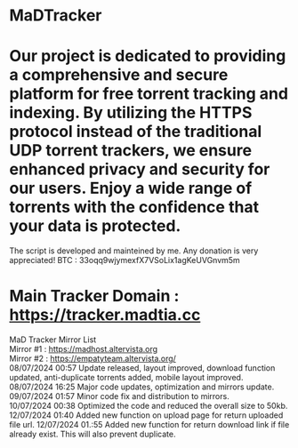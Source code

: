 # MaDTracker
# Our project is dedicated to providing a comprehensive and secure platform for free torrent tracking and indexing. By utilizing the HTTPS protocol instead of the traditional UDP torrent trackers, we ensure enhanced privacy and security for our users. Enjoy a wide range of torrents with the confidence that your data is protected. <br>
The script is developed and mainteined by me. Any donation is very appreciated! BTC : 33oqq9wjymexfX7VSoLix1agKeUVGnvm5m<br>
# Main Tracker Domain : https://tracker.madtia.cc<br>
MaD Tracker Mirror List<br>
Mirror #1 : https://madhost.altervista.org<br>
Mirror #2 : https://empatyteam.altervista.org/<br>
08/07/2024 00:57 Update released, layout improved, download function updated, anti-duplicate torrents added, mobile layout improved.<br>
08/07/2024 16:25 Major code updates, optimization and mirrors update.<br>
09/07/2024 01:57 Minor code fix and distribution to mirrors.<br>
10/07/2024 00:38 Optimized the code and reduced the overall size to 50kb.<br>
12/07/2024 01:40 Added new function on upload page for return uploaded file url.
12/07/2024 01.:55 Added new function for return download link if file already exist. This will also prevent duplicate.
